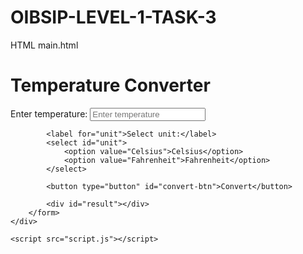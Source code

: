 # OIBSIP-LEVEL-1-TASK-3

HTML main.html
<!DOCTYPE html>
<html>

<head>
    <title>Temperature Converter</title>
    <link rel="stylesheet" type="text/css" href="style.css">
</head>

<body>
    <div class="container">
        <h1>Temperature Converter</h1>
        <form>
            <label for="temperature">Enter temperature:</label>
            <input type="text" id="temperature" placeholder="Enter temperature" required>

            <label for="unit">Select unit:</label>
            <select id="unit">
				<option value="Celsius">Celsius</option>
				<option value="Fahrenheit">Fahrenheit</option>
			</select>

            <button type="button" id="convert-btn">Convert</button>

            <div id="result"></div>
        </form>
    </div>

    <script src="script.js"></script>
</body>

</html>
